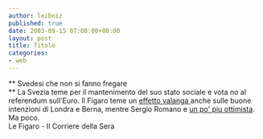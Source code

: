 ```yaml
---
author: leibniz
published: true
date: 2003-09-15 07:08:00+00:00
layout: post
title: Titolo
categories:
- web
---
```


   ** Svedesi che non si fanno fregare   
**   La Svezia teme per il mantenimento del suo stato sociale e vota no al referendum sull'Euro. Il Figaro teme un  [ effetto valanga ](http://www.lefigaro.fr/international/20030915.FIG0029.html)anche sulle buone intenzioni di Londra e Berna, mentre Sergio Romano e  [ un po' piu ottimista](http://www.corriere.it/edicola/index.jsp?path=PRIMA_PAGINA&doc=ROMANO). Ma poco.   
Le Figaro - Il Corriere della Sera
